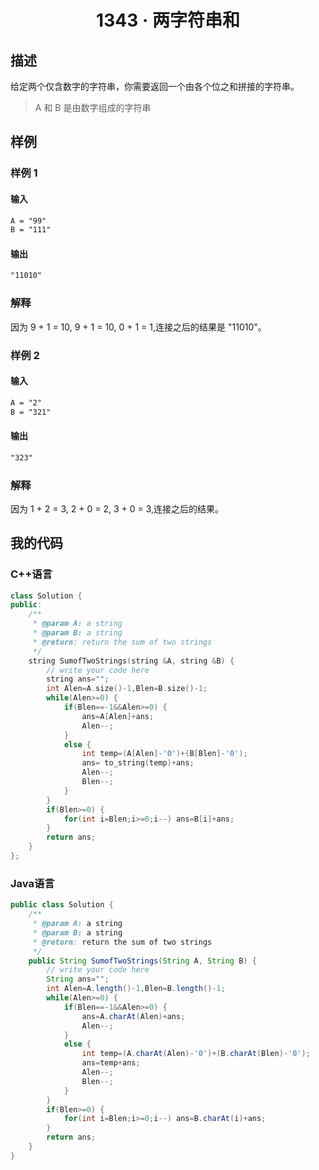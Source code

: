 # <center> 1343 · 两字符串和

## 描述

给定两个仅含数字的字符串，你需要返回一个由各个位之和拼接的字符串。

> A 和 B 是由数字组成的字符串

## 样例

### 样例 1

#### 输入

```txt
A = "99"
B = "111"
```

#### 输出

```txt
"11010"
```

### 解释

因为 9 + 1 = 10, 9 + 1 = 10, 0 + 1 = 1,连接之后的结果是 "11010"。

### 样例 2

#### 输入

```txt
A = "2"
B = "321"
```

#### 输出

```txt
"323"
```

### 解释

因为 1 + 2 = 3, 2 + 0 = 2, 3 + 0 = 3,连接之后的结果。

## 我的代码

### C++语言

```c++
class Solution {
public:
    /**
     * @param A: a string
     * @param B: a string
     * @return: return the sum of two strings
     */
    string SumofTwoStrings(string &A, string &B) {
        // write your code here
        string ans="";
        int Alen=A.size()-1,Blen=B.size()-1;
        while(Alen>=0) {
        	if(Blen==-1&&Alen>=0) {
        		ans=A[Alen]+ans;
        		Alen--;
        	}
        	else {
	        	int temp=(A[Alen]-'0')+(B[Blen]-'0');
	        	ans= to_string(temp)+ans;
	        	Alen--;
	        	Blen--;
        	}
        }
        if(Blen>=0) {
        	for(int i=Blen;i>=0;i--) ans=B[i]+ans;
        }
        return ans;
    }
};
```

### Java语言

```java
public class Solution {
    /**
     * @param A: a string
     * @param B: a string
     * @return: return the sum of two strings
     */
    public String SumofTwoStrings(String A, String B) {
        // write your code here
        String ans="";
        int Alen=A.length()-1,Blen=B.length()-1;
        while(Alen>=0) {
        	if(Blen==-1&&Alen>=0) {
        		ans=A.charAt(Alen)+ans;
        		Alen--;
        	}
        	else {
	        	int temp=(A.charAt(Alen)-'0')+(B.charAt(Blen)-'0');
	        	ans=temp+ans;
	        	Alen--;
	        	Blen--;
        	}
        }
        if(Blen>=0) {
        	for(int i=Blen;i>=0;i--) ans=B.charAt(i)+ans;
        }
        return ans;
    }
}
```